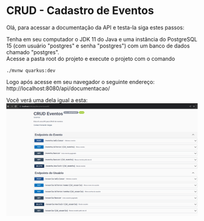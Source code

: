 # **CRUD - Cadastro de Eventos**

Olá, para acessar a documentação da API e testa-la siga estes passos:

Tenha em seu computador o JDK 11 do Java e uma instância do PostgreSQL 15 (com usuário "postgres" e senha "postgres") com um banco de dados chamado "postgres".
<br>
Acesse a pasta root do projeto e execute o projeto com o comando

```shell script
./mvnw quarkus:dev
```

Logo após acesse em seu navegador o seguinte endereço: http://localhost:8080/api/documentacao/

Você verá uma dela igual a esta: ![Documentacao](./docs/tela-documentacao.png)

